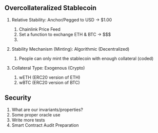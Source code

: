 ## Overcollateralized Stablecoin

1. Relative Stability: Anchor/Pegged to USD -> $1.00
   1. Chainlink Price Feed
   2. Set a function to exchange ETH & BTC -> $$$
   3. 
2. Stability Mechanism (Minting): Algorithmic (Decentralized)
   1. People can only mint the stablecoin with enough collateral (coded)
   
3. Collateral Type: Exogenous (Crypto)
   1. wETH (ERC20 version of ETH)
   2. wBTC (ERC20 version of BTC)

## Security
   1. What are our invariants/properties?
   2. Some proper oracle use
   3. Write more tests
   4. Smart Contract Audit Preparation